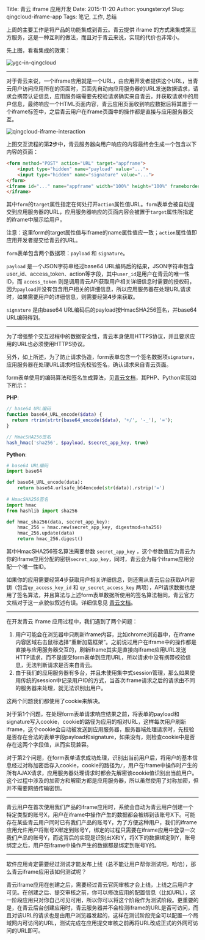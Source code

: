Title: 青云 iframe 应用开发
Date: 2015-11-20
Author: youngsterxyf
Slug: qingcloud-iframe-app
Tags: 笔记, 工作, 总结

上周的主要工作是将产品的功能集成到青云。青云提供 iframe 的方式来集成第三方服务，这是一种互利的做法，而且对于青云来说，实现的代价也非常小。

先上图，看看集成的效果：

![ygc-in-qingcloud](https://i.loli.net/2020/06/14/qA1UVlSXrx2iJHo.png)

------

对于青云来说，一个iframe应用就是一个URL，由应用开发者提供这个URL，当青云用户访问应用所在的页面时，页面先自动向应用服务器的URL发送数据请求，请求会携带认证信息，应用服务端需要先校验请求确实来自青云，并获取请求中的用户信息，最终响应一个HTML页面内容，青云应用页面收到响应数据后将其置于一个iframe标签中，之后青云用户在iframe页面中的操作都是直接与应用服务器交互。

![qingcloud-iframe-interaction](https://i.loli.net/2020/06/14/r4AVfQZnlw3YH1C.png)

上图交互流程的第**2**步中，青云服务器向用户响应的内容最终会生成一个包含以下内容的页面：

```html
<form method="POST" action="URL" target="appframe">
    <input type="hidden" name="payload" value="...">
    <input type="hidden" name="signature" value="...">
</form>
<iframe id="..." name="appframe" width="100%" height="100%" frameborder="0">
</iframe>
```

其中`form`的`target`属性指定在何处打开`action`属性值URL。`form`表单会被自动提交到应用服务器的URL，应用服务器响应的页面内容会被置于`target`属性所指定的iframe中展示给用户。

注意：这里form的target属性值与iframe的name属性值应一致；`action`属性值即应用开发者提交给青云的URL。

`form`表单包含两个数据项：`payload` 和 `signature`。

`payload` 是一个JSON字符串经过base64 URL编码后的结果，JSON字符串包含user_id、access_token、action等字段，其中`user_id`是用户在青云的唯一性ID，而 `access_token` 则是调用青云API获取用户相关详细信息时需要的授权码，因为`payload`并没有包含用户相关的详细信息，所以应用服务器在处理URL请求时，如果需要用户的详细信息，则需要经第**4**步来获取。

`signature` 是由base64 URL编码后的payload按HmacSHA256签名，并base64 URL编码得到。

------

为了增强整个交互过程中的数据安全性，青云本身使用HTTPS协议，并且要求应用的URL也必须使用HTTPS协议。

另外，如上所述，为了防止请求伪造，form表单包含一个签名数据项`signature`，应用服务器在处理URL请求时应先校验签名，确认请求来自青云页面。

form表单使用的编码算法和签名生成算法，见[青云文档](https://docs.qingcloud.com/app/common/tutorial.html)，其PHP、Python实现如下所示：

**PHP**:

```php
// base64 URL编码
function base64_URL_encode($data) {
  return rtrim(strtr(base64_encode($data), '+/', '-_'), '=');
}

// HmacSHA256签名
hash_hmac('sha256', $payload, $secret_app_key, true)
```

**Python**:

```python
# base64 URL编码
import base64

def base64_URL_encode(data):
    return base64.urlsafe_b64encode(str(data)).rstrip('=')
    
# HmacSHA256签名
import hmac
from hashlib import sha256

def hmac_sha256(data, secret_app_key):
    hmac_256 = hmac.new(secret_app_key, digestmod=sha256)
    hmac_256.update(data)
    return hmac_256.digest()
```

其中HmacSHA256签名算法需要参数 `secret_app_key` ，这个参数值应为青云为你的iframe应用分配的密钥`secret_app_key`，同时，青云会为每个iframe应用分配一个唯一性ID。

如果你的应用需要经第**4**步获取用户相关详细信息，则还需从青云后台获取API密钥（包含`qy_access_key_id` 和 `qy_secret_access_key` 两项），API请求数据也使用了签名算法，并且算法与上述form表单数据所使用的签名算法相同，青云官方文档对于这一点貌似叙述有误。详细信息见 [青云文档](https://docs.qingcloud.com/app/common/tutorial.html#api)。

------

在开发青云 iframe 应用过程中，我们遇到了两个问题：

1. 用户可能会在浏览器中只刷新iframe内容，比如chrome浏览器中，在iframe内容区域右击鼠标选择“重新加载框架”。之前说过用户在iframe中的操作都是直接与应用服务器交互的，刷新iframe其实是直接向iframe应用URL发送HTTP请求，而不是提交form表单到应用URL，所以请求中没有携带校验信息，无法判断请求是否来自青云。
2. 由于我们的应用服务器有多台，并且未使用集中式session管理，那么如果使用传统的session中记录用户ID的方式，当首次iframe请求之后的请求由不同的服务器来处理，就无法识别出用户。

这两个问题我们都使用了cookie来解决。

对于第1个问题，在处理form表单请求响应结果之前，将表单的payload和signature写入cookie，cookie的路径为应用的相对URL，这样每次用户刷新iframe，这个cookie会自动被发送到应用服务器，服务器端处理请求时，先校验是否存在合法的表单字段payload和signature，如果没有，则检查cookie中是否存在这两个字段值，从而实现兼容。

对于第2个问题，在form表单请求成功处理，识别出当前用户后，将用户的基本信息经过对称加密后存入cookie，cookie的路径为`/`，用户在iframe中操作时产生的所有AJAX请求，应用服务器处理请求时都会先解密该cookie值识别出当前用户。这个过程中涉及的加密方和解密方都是应用服务器，所以虽然使用了对称加密，但并不需要网络传输密钥。

------

青云用户在首次使用我们产品的iframe应用时，系统会自动为青云用户创建一个特定类型的账号X，用户在iframe中操作产生的数据都会被绑到该账号X下。可能存在某些青云用户同时已有我们产品的账号Y，为了方便这种用户，我们的iframe应用允许用户将账号X绑定到账号Y，绑定的过程只需要在iframe应用中登录一次我们产品的账号Y，而这背后的实现是识别出X和Y，将X下的数据绑定到Y，账号绑定之后，用户在iframe中操作产生的数据都是绑定到账号Y的。

------

软件应用肯定需要经过测试才能发布上线（总不能让用户帮你测试吧，哈哈），那么青云iframe应用该如何测试呢？

青云iframe应用在创建之后，需要经过青云官网审核才会上线，上线之后用户才可见。在创建之后、提交审核之前，你可以修改应用的配置信息（比如URL），这一阶段应用只对你自己可见可用，所以你可以将这个阶段作为测试阶段。更重要的是，在青云后台创建应用时，青云服务器并不会检测iframe的URL是否可访问，而且对该URL的请求也是由用户浏览器发起的，这样在测试阶段完全可以配置一个局域网内可访问的URL，测试完成在应用提交审核之前再将URL改成正式的外网可访问的URL即可。


